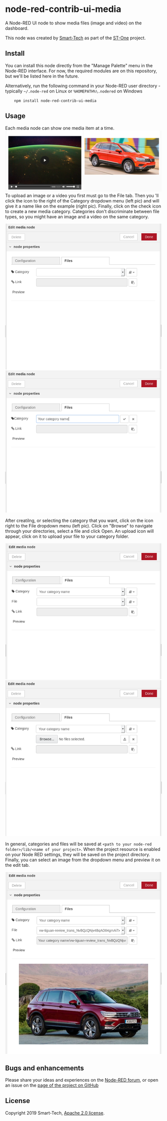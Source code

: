 node-red-contrib-ui-media
=====================
A Node-RED UI node to show media files (image and video) on the dashboard.

This node was created by [Smart-Tech](https://netsmarttech.com) as part of the [ST-One](https://netsmarttech.com/page/st-one) project.

Install
-----------

You can install this node directly from the "Manage Palette" menu in the Node-RED interface. For now, the required modules are on this repository, but we'll be listed here
in the future.

Alternatively, run the following command in your Node-RED user directory - typically `~/.node-red` on Linux or `%HOMEPATH%\.nodered` on Windows

        npm install node-red-contrib-ui-media

Usage
-----------

Each media node can show one media item at a time.
![](/images/example_pic.png)
To upload an image or a video you first must go to the File tab. Then you 'll click the icon to the right of the Category dropdown menu (left pic) and  will give it a name like on the example (right pic). Finally, click on the check icon to create a new media category. Categories don't discriminate between file types, so you might have an image and a video on the same category.


![](/images/example_create_category_1.png)
![](/images/example_create_category_2.png)

After creatilng, or selecting the category that you want, click on the icon right to the File dropdown menu (left pic). Click on "Browse" to navigate through your directories, select a file and click Open. An upload icon will appear, click on it to upload your file to your category folder.

![](/images/example_create_category_3.png)
![](/images/example_create_category_4.png)

In general, categories and files will be saved at `<path to your node-red folder>/lib/<name of your project>`. When the project resource is enabled on your Node RED settings, they will be saved on the project directory. Finally, you can select an image from the dropdown menu and preview it on the edit tab.

![](/images/example_create_category_5.png)

Bugs and enhancements
-----------

Please share your ideas and experiences on the [Node-RED forum](https://discourse.nodered.org/), or open an issue on the [page of the project on GitHub](https://github.com/netsmarttech/node-red-contrib-ui-media)

License
-----------
Copyright 2019 Smart-Tech, [Apache 2.0 license](LICENSE).
